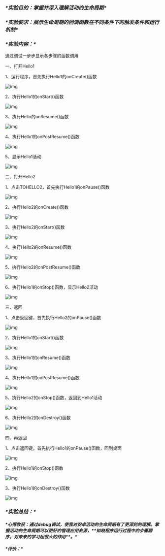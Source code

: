 ### ***\*实验目的：掌握并深入理解活动的生命周期\****

### ***\*实验要求：展示生命周期的回调函数在不同条件下的触发条件和运行机制\****

### ***\*实验内容：\****

通过调试一步步显示各步骤的函数调用

一、打开Hello1

1、运行程序，首先执行Hello1的onCreate()函数

![img](实验报告2.assets/wps21.jpg) 

2、执行Hello1的onStart()函数

![img](实验报告2.assets/wps22.jpg) 

3、执行Hello的onResume()函数

![img](实验报告2.assets/wps23.jpg) 

4、执行Hello1的onPostResume()函数

![img](实验报告2.assets/wps24.jpg) 

5、显示Hello1活动

![img](实验报告2.assets/wps25.jpg) 

二、打开Hello2

1、点击TOHELLO2，首先执行Hello1的onPause()函数

![img](实验报告2.assets/wps26.jpg) 

2、执行Hello2的onCreate()函数

![img](实验报告2.assets/wps27.jpg) 

3、执行Hello2的onStart()函数

![img](实验报告2.assets/wps28.jpg) 

4、执行Hello2的onResume()函数

![img](实验报告2.assets/wps29.jpg) 

5、执行Hello2的onPostResume()函数

![img](实验报告2.assets/wps30.jpg) 

6、执行Hello1的onStop()函数，显示Hello2活动

![img](实验报告2.assets/wps31.jpg) 

三、返回

1、点击返回键，首先执行Hello2的onPause()函数

![img](实验报告2.assets/wps32.jpg) 

2、执行Hello1的onStart()函数

![img](实验报告2.assets/wps33.jpg) 

3、执行Hello1的onResume()函数

![img](实验报告2.assets/wps34.jpg) 

4、执行Hello1的onPostResume()函数

![img](实验报告2.assets/wps35.jpg) 

5、执行Hello2的onStop()函数，返回到Hello1活动

![img](实验报告2.assets/wps36.jpg) 

6、执行Hello2的onDestroy()函数

![img](实验报告2.assets/wps37.jpg) 

四、再返回

1、点击返回键，首先执行Hello1的onPause()函数，回到桌面

![img](实验报告2.assets/wps38.jpg) 

2、执行Hello1的onStop()函数

![img](实验报告2.assets/wps39.jpg) 

3、执行Hello1的onDestroy()函数

![img](实验报告2.assets/wps40.jpg) 

### ***\*实验总结：\****

#### ***\*心得收获：通过debug调试，使我对安卓活动的生命周期有了更深刻的理解。掌握活动的生命周期可以更好的管理应用资源，\*******\*知晓程序运行过程中的步骤顺序，对未来的学习起很大的作用\*******\*。\****

#### ***\*评价：\****